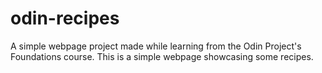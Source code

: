 # odin-recipes
A simple webpage project made while learning from the Odin Project's
Foundations course. This is a simple webpage showcasing some recipes.

